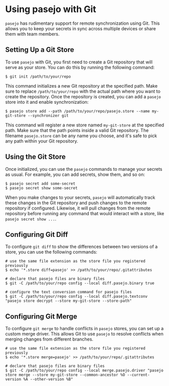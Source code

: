 # Using pasejo with Git

`pasejo` has rudimentary support for remote synchronization using Git. This allows you to keep your secrets in sync across multiple devices or share them with team members.

## Setting Up a Git Store

To use `pasejo` with Git, you first need to create a Git repository that will serve as your store. You can do this by running the following command:

```shell
$ git init /path/to/your/repo
```

This command initializes a new Git repository at the specified path. Make sure to replace `/path/to/your/repo` with the actual path where you want to create the repository. Once the repository is created, you can add a `pasejo` store into it and enable synchronization:

```
$ pasejo store add --path /path/to/your/repo/pasejo.store --name my-git-store --synchronizer git
```

This command will register a new store named `my-git-store` at the specified path. Make sure that the path points inside a valid Git repository. The filename `pasejo.store` can be any name you choose, and it's safe to pick any path within your Git repository.

## Using the Git Store

Once initialized, you can use the `pasejo` commands to manage your secrets as usual. For example, you can add secrets, show them, and so on:

```shell
$ pasejo secret add some-secret
$ pasejo secret show some-secret
```

When you make changes to your secrets, `pasejo` will automatically track these changes in the Git repository and push changes to the remote repository if configured. Likewise, it will pull changes from the remote repository before running any command that would interact with a store, like `pasejo secret show ...`.

## Configuring Git Diff

To configure `git diff` to show the differences between two versions of a store, you can use the following commands:

```shell
# use the same file extension as the store file you registered previously
$ echo '*.store diff=pasejo' >> /path/to/your/repo/.gitattributes

# declare that pasejo files are binary files
$ git -C /path/to/your/repo config --local diff.pasejo.binary true

# configure the text conversion command for pasejo files
$ git -C /path/to/your/repo config --local diff.pasejo.textconv "pasejo store decrypt --store my-git-store --store-path"
```

## Configuring Git Merge

To configure `git merge` to handle conflicts in `pasejo` stores, you can set up a custom merge driver. This allows Git to use `pasejo` to resolve conflicts when merging changes from different branches.

```shell
# use the same file extension as the store file you registered previously
$ echo '*.store merge=pasejo' >> /path/to/your/repo/.gitattributes

# declare that pasejo files are binary files
$ git -C /path/to/your/repo config --local merge.pasejo.driver "pasejo store merge --store my-git-store --common-ancestor %O --current-version %A --other-version %B"
```
